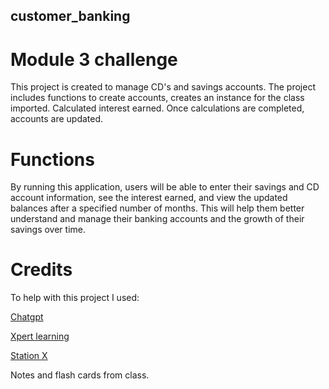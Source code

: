 ## customer_banking

# Module 3 challenge

This project is created to manage CD's and savings accounts. The project includes functions to create accounts, creates an instance for the class imported. Calculated interest earned. Once calculations are completed, accounts are updated.


# Functions
By running this application, users will be able to enter their savings and CD account information, see the interest earned, and view the updated balances after a specified number of months. This will help them better understand and manage their banking accounts and the growth of their savings over time.


# Credits
To help with this project I used:

[Chatgpt](https://chat.openai.com/)

[Xpert learning](https://bootcampspot.instructure.com/courses/5437/external_tools/313)

[Station X](https://www.stationx.net/python-data-structures-cheat-sheet/) 

Notes and flash cards from class.














